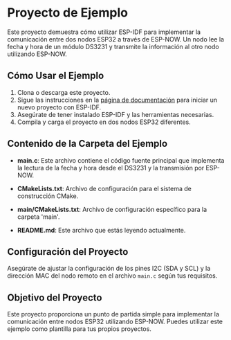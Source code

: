 # Proyecto de Ejemplo

Este proyecto demuestra cómo utilizar ESP-IDF para implementar la comunicación entre dos nodos ESP32 a través de ESP-NOW. Un nodo lee la fecha y hora de un módulo DS3231 y transmite la información al otro nodo utilizando ESP-NOW.

## Cómo Usar el Ejemplo

1. Clona o descarga este proyecto.
2. Sigue las instrucciones en la [página de documentación](https://docs.espressif.com/projects/esp-idf/en/latest/api-guides/build-system.html#start-a-new-project) para iniciar un nuevo proyecto con ESP-IDF.
3. Asegúrate de tener instalado ESP-IDF y las herramientas necesarias.
4. Compila y carga el proyecto en dos nodos ESP32 diferentes.

## Contenido de la Carpeta del Ejemplo

- **main.c**: Este archivo contiene el código fuente principal que implementa la lectura de la fecha y hora desde el DS3231 y la transmisión por ESP-NOW.

- **CMakeLists.txt**: Archivo de configuración para el sistema de construcción CMake.

- **main/CMakeLists.txt**: Archivo de configuración específico para la carpeta 'main'.

- **README.md**: Este archivo que estás leyendo actualmente.

## Configuración del Proyecto

Asegúrate de ajustar la configuración de los pines I2C (SDA y SCL) y la dirección MAC del nodo remoto en el archivo `main.c` según tus requisitos.

## Objetivo del Proyecto

Este proyecto proporciona un punto de partida simple para implementar la comunicación entre nodos ESP32 utilizando ESP-NOW. Puedes utilizar este ejemplo como plantilla para tus propios proyectos.

